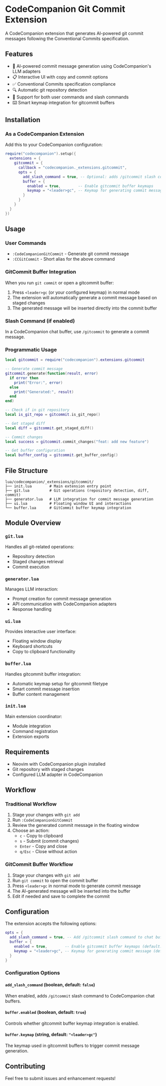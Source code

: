 # CodeCompanion Git Commit Extension

A CodeCompanion extension that generates AI-powered git commit messages following the Conventional Commits specification.

## Features

- 🤖 AI-powered commit message generation using CodeCompanion's LLM adapters
- 📋 Interactive UI with copy and commit options
- ✅ Conventional Commits specification compliance
- 🔍 Automatic git repository detection
- 📝 Support for both user commands and slash commands
- ⌨️ Smart keymap integration for gitcommit buffers

## Installation

### As a CodeCompanion Extension

Add this to your CodeCompanion configuration:

```lua
require("codecompanion").setup({
  extensions = {
    gitcommit = {
      callback = "codecompanion._extensions.gitcommit",
      opts = {
        add_slash_command = true, -- Optional: adds /gitcommit slash command
        buffer = {
          enabled = true,        -- Enable gitcommit buffer keymaps
          keymap = "<leader>gc", -- Keymap for generating commit message in gitcommit buffer
        }
      }
    }
  }
})
```

## Usage

### User Commands

- `:CodeCompanionGitCommit` - Generate git commit message
- `:CCGitCommit` - Short alias for the above command

### GitCommit Buffer Integration

When you run `git commit` or open a gitcommit buffer:
1. Press `<leader>gc` (or your configured keymap) in normal mode
2. The extension will automatically generate a commit message based on staged changes
3. The generated message will be inserted directly into the commit buffer

### Slash Command (if enabled)

In a CodeCompanion chat buffer, use `/gitcommit` to generate a commit message.

### Programmatic Usage

```lua
local gitcommit = require("codecompanion").extensions.gitcommit

-- Generate commit message
gitcommit.generate(function(result, error)
  if error then
    print("Error:", error)
  else
    print("Generated:", result)
  end
end)

-- Check if in git repository
local is_git_repo = gitcommit.is_git_repo()

-- Get staged diff
local diff = gitcommit.get_staged_diff()

-- Commit changes
local success = gitcommit.commit_changes("feat: add new feature")

-- Get buffer configuration
local buffer_config = gitcommit.get_buffer_config()
```

## File Structure

```
lua/codecompanion/_extensions/gitcommit/
├── init.lua        # Main extension entry point
├── git.lua         # Git operations (repository detection, diff, commit)
├── generator.lua   # LLM integration for commit message generation
├── ui.lua          # Floating window UI and interactions
└── buffer.lua      # GitCommit buffer keymap integration
```

## Module Overview

### `git.lua`
Handles all git-related operations:
- Repository detection
- Staged changes retrieval
- Commit execution

### `generator.lua`
Manages LLM interaction:
- Prompt creation for commit message generation
- API communication with CodeCompanion adapters
- Response handling

### `ui.lua`
Provides interactive user interface:
- Floating window display
- Keyboard shortcuts
- Copy to clipboard functionality

### `buffer.lua`
Handles gitcommit buffer integration:
- Automatic keymap setup for gitcommit filetype
- Smart commit message insertion
- Buffer content management

### `init.lua`
Main extension coordinator:
- Module integration
- Command registration
- Extension exports

## Requirements

- Neovim with CodeCompanion plugin installed
- Git repository with staged changes
- Configured LLM adapter in CodeCompanion

## Workflow

### Traditional Workflow
1. Stage your changes with `git add`
2. Run `:CodeCompanionGitCommit`
3. Review the generated commit message in the floating window
4. Choose an action:
   - `c` - Copy to clipboard
   - `s` - Submit (commit changes)
   - `Enter` - Copy and close
   - `q/Esc` - Close without action

### GitCommit Buffer Workflow
1. Stage your changes with `git add`
2. Run `git commit` to open the commit buffer
3. Press `<leader>gc` in normal mode to generate commit message
4. The AI-generated message will be inserted into the buffer
5. Edit if needed and save to complete the commit

## Configuration

The extension accepts the following options:

```lua
opts = {
  add_slash_command = true, -- Add /gitcommit slash command to chat buffer
  buffer = {
    enabled = true,        -- Enable gitcommit buffer keymaps (default: true)
    keymap = "<leader>gc", -- Keymap for generating commit message (default: "<leader>gc")
  }
}
```

### Configuration Options

#### `add_slash_command` (boolean, default: `false`)
When enabled, adds `/gitcommit` slash command to CodeCompanion chat buffers.

#### `buffer.enabled` (boolean, default: `true`)
Controls whether gitcommit buffer keymap integration is enabled.

#### `buffer.keymap` (string, default: `"<leader>gc"`)
The keymap used in gitcommit buffers to trigger commit message generation.

## Contributing

Feel free to submit issues and enhancement requests!